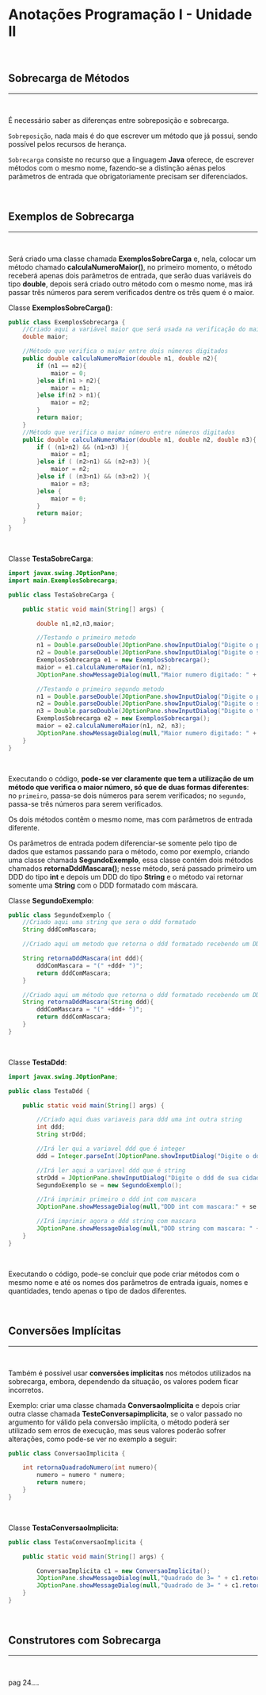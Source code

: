 # **Anotações Programação I - Unidade II**

&nbsp;

## **Sobrecarga de Métodos**

---

&nbsp;

É necessário saber as diferenças entre sobreposição e sobrecarga.

``Sobreposição``, nada mais é do que escrever um método que já possui, sendo possível pelos recursos de herança.

``Sobrecarga`` consiste no recurso que a linguagem **Java** oferece, de escrever métodos com o mesmo nome, fazendo-se a distinção aénas pelos parâmetros de entrada que obrigatoriamente precisam ser diferenciados.

&nbsp;

## **Exemplos de Sobrecarga**

---

&nbsp;

Será criado uma classe chamada **ExemplosSobreCarga** e, nela, colocar um método chamado **calculaNumeroMaior()**, no primeiro momento, o método receberá apenas dois parâmetros de entrada, que serão duas variáveis do tipo **double**, depois será criado outro método com o mesmo nome, mas irá passar três números para serem verificados dentre os três quem é o maior.

Classe **ExemplosSobreCarga()**:

~~~~Java
public class ExemplosSobrecarga {
	//Criado aqui a variável maior que será usada na verificação do maior número digitado
	double maior;

	//Método que verifica o maior entre dois números digitados
	public double calculaNumeroMaior(double n1, double n2){
		if (n1 == n2){
			maior = 0;
		}else if(n1 > n2){
			maior = n1;
		}else if(n2 > n1){
			maior = n2;
		}
		return maior;
	}
	//Método que verifica o maior número entre números digitados
	public double calculaNumeroMaior(double n1, double n2, double n3){
		if ( (n1>n2) && (n1>n3) ){
			maior = n1;
		}else if ( (n2>n1) && (n2>n3) ){
			maior = n2;
		}else if ( (n3>n1) && (n3>n2) ){
			maior = n3;
		}else {
			maior = 0;
		}
		return maior;
	}
}
~~~~

&nbsp;

Classe **TestaSobreCarga**:

~~~~Java
import javax.swing.JOptionPane;
import main.ExemplosSobrecarga;

public class TestaSobreCarga {

	public static void main(String[] args) {

		double n1,n2,n3,maior;

		//Testando o primeiro metodo
		n1 = Double.parseDouble(JOptionPane.showInputDialog("Digite o primeiro numero:"));
		n2 = Double.parseDouble(JOptionPane.showInputDialog("Digite o segundo numero:"));
		ExemplosSobrecarga e1 = new ExemplosSobrecarga();
		maior = e1.calculaNumeroMaior(n1, n2);
		JOptionPane.showMessageDialog(null,"Maior numero digitado: " + maior);

		//Testando o primeiro segundo metodo
		n1 = Double.parseDouble(JOptionPane.showInputDialog("Digite o primeiro numero:"));
		n2 = Double.parseDouble(JOptionPane.showInputDialog("Digite o segundo numero:"));
		n3 = Double.parseDouble(JOptionPane.showInputDialog("Digite o terceiro numero:"));
		ExemplosSobrecarga e2 = new ExemplosSobrecarga();
		maior = e2.calculaNumeroMaior(n1, n2, n3);
		JOptionPane.showMessageDialog(null,"Maior numero digitado: " + maior);
	}
}
~~~~

&nbsp;

Executando o código, **pode-se ver claramente que tem a utilização de um método que verifica o maior número, só que de duas formas diferentes**: no ``primeiro``, passa-se dois números para serem verificados; no ``segundo``, passa-se três números para serem verificados.

Os dois métodos contêm o mesmo nome, mas com parâmetros de entrada diferente.

Os parâmetros de entrada podem diferenciar-se somente pelo tipo de dados que estamos passando para o método, como por exemplo, criando uma classe chamada **SegundoExemplo**, essa classe contém dois métodos chamados **retornaDddMascara()**; nesse método, será passado primeiro um DDD do tipo **int** e depois um DDD do tipo **String** e o método vai retornar somente uma **String** com o DDD formatado com máscara.

Classe **SegundoExemplo**:

~~~~Java
public class SegundoExemplo {
	//Criado aqui uma string que sera o ddd formatado
	String dddComMascara;

	//Criado aqui um metodo que retorna o ddd formatado recebendo um DDD to dipo int

	String retornaDddMascara(int ddd){
		dddComMascara = "(" +ddd+ ")";
		return dddComMascara;
	}

	//Criado aqui um método que retorna o ddd formatado recebendo um DDD to dipo string
	String retornaDddMascara(String ddd){
		dddComMascara = "(" +ddd+ ")";
		return dddComMascara;
	}
}
~~~~

&nbsp;

Classe **TestaDdd**:

~~~~Java
import javax.swing.JOptionPane;

public class TestaDdd {

	public static void main(String[] args) {

		//Criado aqui duas variaveis para ddd uma int outra string
		int ddd;
		String strDdd;

		//Irá ler qui a variavel ddd que é integer
		ddd = Integer.parseInt(JOptionPane.showInputDialog("Digite o ddd de sua cidade:"));

		//Irá ler aqui a variavel ddd que é string
		strDdd = JOptionPane.showInputDialog("Digite o ddd de sua cidade:");
		SegundoExemplo se = new SegundoExemplo();

		//Irá imprimir primeiro o ddd int com mascara
		JOptionPane.showMessageDialog(null,"DDD int com mascara:" + se.retornaDddMascara(ddd));

		//Irá imprimir agora o ddd string com mascara
		JOptionPane.showMessageDialog(null,"DDD string com mascara: " + se.retornaDddMascara(strDdd));
	}
}
~~~~

&nbsp;

Executando o código, pode-se concluir que pode criar métodos com o mesmo nome e até os nomes dos parâmetros de entrada iguais, nomes e quantidades, tendo apenas o tipo de dados diferentes.

&nbsp;

## **Conversões Implícitas**

---

&nbsp;

Também é possível usar **conversões implícitas** nos métodos utilizados na sobrecarga, embora, dependendo da situação, os valores podem ficar incorretos.

Exemplo: criar uma classe chamada **ConversaoImplicita** e depois criar outra classe chamada **TesteConversapimplicita**, se o valor passado no argumento for válido pela conversão implícita, o método poderá ser utilizado sem erros de execução, mas seus valores poderão sofrer alterações, como pode-se ver no exemplo a seguir:

~~~~Java
public class ConversaoImplicita {

	int retornaQuadradoNumero(int numero){
		numero = numero * numero;
		return numero;
	}
}
~~~~

&nbsp;

Classe **TestaConversaoImplicita**:

~~~~Java
public class TestaConversaoImplicita {

	public static void main(String[] args) {

		ConversaoImplicita c1 = new ConversaoImplicita();
		JOptionPane.showMessageDialog(null,"Quadrado de 3= " + c1.retornaQuadradoNumero(3) );
		JOptionPane.showMessageDialog(null,"Quadrado de 3= " + c1.retornaQuadradoNumero(‘3’));
	}
}
~~~~

&nbsp;

## **Construtores com Sobrecarga**

---

&nbsp;

pag 24....